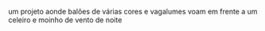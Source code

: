 um projeto aonde balões de várias cores e vagalumes voam em frente a um celeiro e moinho de vento de noite
